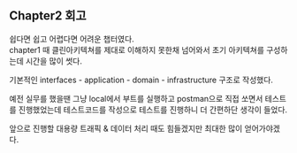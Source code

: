 ## Chapter2 회고
쉽다면 쉽고 어렵다면 어려운 챕터였다.<br>
chapter1 때 클린아키텍쳐를 제대로 이해하지 못한채 넘어와서 초기 아키텍쳐를 구성하는데 시간을 많이 썻다.

기본적인 interfaces - application - domain - infrastructure 구조로 작성했다.

예전 실무를 했을땐 그냥 local에서 부트를 실행하고 postman으로 직접 쏘면서 테스트를 진행했었는데
테스트코드를 작성으로 테스트를 진행하니 더 간편하단 생각이 들었다.

앞으로 진행할 대용량 트래픽 & 데이터 처리 때도 힘들겠지만 최대한 많이 얻어가야겠다.